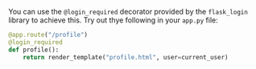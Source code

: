 You can use the `@login_required` decorator provided by the `flask_login` library to achieve this. Try out thye following in your `app.py` file:

```py
@app.route("/profile")
@login_required
def profile():
    return render_template("profile.html", user=current_user)
```